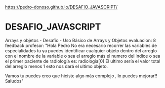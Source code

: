 https://pedro-donoso.github.io/DESAFIO_JAVASCRIPT/

# DESAFIO_JAVASCRIPT
 Arrays y objetos - Desafío - Uso Básico de Arrays y Objetos
evaluacion: 8
feedback profesor: "Hola Pedro
No era necesario recorrer las variables de especialidades tu ya puedes identificar cualquier objeto dentro del arreglo con el nombre de la variable o sea el arreglo más el numero del indice o sea el primer paciente de radiología es:
radiologia[0]
El ultimo sería el valor total del arreglo menos 1 esto nos dará el ultimo objeto.

Vamos tu puedes creo que hiciste algo más complejo , lo puedes mejorar!!
Saludos"
